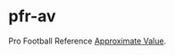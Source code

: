 # pfr-av
Pro Football Reference [Approximate Value](https://www.pro-football-reference.com/blog/index37a8.html).
